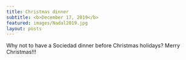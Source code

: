 ```yaml
---
title: Christmas dinner
subtitle: <b>December 17, 2019</b>
featured: images/Nadal2019.jpg
layout: posts
---
```


<p>Why not to have a Sociedad dinner before Christmas holidays? Merry Christmas!!!</p>

